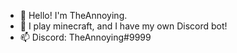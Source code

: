 - 👋 Hello! I'm TheAnnoying.
- 👀 I play minecraft, and I have my own Discord bot!
- 📫 Discord: TheAnnoying#9999

<!--
**TheAnnoying/TheAnnoying** is a ✨ _special_ ✨ repository because its `README.md` (this file) appears on your GitHub profile.

